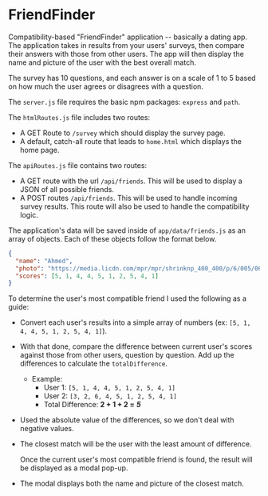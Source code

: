# FriendFinder

Compatibility-based "FriendFinder" application -- basically a dating app. The application takes in results from your users' surveys, then compare their answers with those from other users. The app will then display the name and picture of the user with the best overall match.

The survey has 10 questions, and each answer is on a scale of 1 to 5 based on how much the user agrees or disagrees with a question.

The `server.js` file requires the basic npm packages: `express` and `path`.

The `htmlRoutes.js` file includes two routes:

- A GET Route to `/survey` which should display the survey page.
- A default, catch-all route that leads to `home.html` which displays the home page.

The `apiRoutes.js` file contains two routes:

- A GET route with the url `/api/friends`. This will be used to display a JSON of all possible friends.
- A POST routes `/api/friends`. This will be used to handle incoming survey results. This route will also be used to handle the compatibility logic.

The application's data will be saved inside of `app/data/friends.js` as an array of objects. Each of these objects follow the format below.

```json
{
  "name": "Ahmed",
  "photo": "https://media.licdn.com/mpr/mpr/shrinknp_400_400/p/6/005/064/1bd/3435aa3.jpg",
  "scores": [5, 1, 4, 4, 5, 1, 2, 5, 4, 1]
}
```

To determine the user's most compatible friend I used the following as a guide:

- Convert each user's results into a simple array of numbers (ex: `[5, 1, 4, 4, 5, 1, 2, 5, 4, 1]`).
- With that done, compare the difference between current user's scores against those from other users, question by question. Add up the differences to calculate the `totalDifference`.
  - Example:
    - User 1: `[5, 1, 4, 4, 5, 1, 2, 5, 4, 1]`
    - User 2: `[3, 2, 6, 4, 5, 1, 2, 5, 4, 1]`
    - Total Difference: **2 + 1 + 2 =** **_5_**
- Used the absolute value of the differences, so we don't deal with negative values.
- The closest match will be the user with the least amount of difference.

  Once the current user's most compatible friend is found, the result will be displayed as a modal pop-up.

- The modal displays both the name and picture of the closest match.
